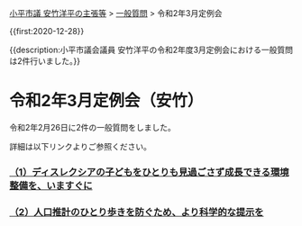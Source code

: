 <p class="breadcrumbs"><a href="../../../index.md">小平市議 安竹洋平の主張等</a> > <a href="../../index.md">一般質問</a> > 令和2年3月定例会

{{first:2020-12-28}}

{{description:小平市議会議員 安竹洋平の令和2年度3月定例会における一般質問は2件行いました。}}

# 令和2年3月定例会（安竹）

令和2年2月26日に2件の一般質問をしました。

詳細は以下リンクよりご参照ください。

### [（1）ディスレクシアの子どもをひとりも見過ごさず成長できる環境整備を、いますぐに](./1-dyslexia-kankyo.md)

### [（2）人口推計のひとり歩きを防ぐため、より科学的な提示を](./2-jinkou-suikei-kagaku.md)